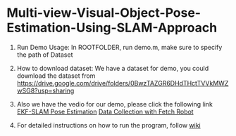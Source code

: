 # Multi-view-Visual-Object-Pose-Estimation-Using-SLAM-Approach


1. Run Demo Usage:
In ROOTFOLDER, run demo.m, make sure to specify the path of Dataset

2. How to download dataset:
We have a dataset for demo, you could download the dataset from https://drive.google.com/drive/folders/0BwzTAZGR6DHdTHctTVVkMWZwSG8?usp=sharing

3. Also we have the vedio for our demo, please click the following link
[EKF-SLAM Pose Estimation](https://www.youtube.com/watch?v=gFre66fHZDo)
[Data Collection with Fetch Robot](https://www.youtube.com/watch?v=2sMXUtImYQ8)

4. For detailed instructions on how to run the program, follow [wiki](https://github.com/VerseChow/Multi-view-Visual-Object-Pose-Estimation-Using-SLAM-Approach/wiki)

